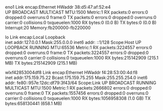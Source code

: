 eno1      Link encap:Ethernet  HWaddr 38:d5:47:af:52:e4  
          UP BROADCAST MULTICAST  MTU:1500  Metric:1
          RX packets:0 errors:0 dropped:0 overruns:0 frame:0
          TX packets:0 errors:0 dropped:0 overruns:0 carrier:0
          collisions:0 txqueuelen:1000 
          RX bytes:0 (0.0 B)  TX bytes:0 (0.0 B)
          Interrupt:20 Memory:fb200000-fb220000 

lo        Link encap:Local Loopback  
          inet addr:127.0.0.1  Mask:255.0.0.0
          inet6 addr: ::1/128 Scope:Host
          UP LOOPBACK RUNNING  MTU:65536  Metric:1
          RX packets:3224557 errors:0 dropped:0 overruns:0 frame:0
          TX packets:3224557 errors:0 dropped:0 overruns:0 carrier:0
          collisions:0 txqueuelen:1000 
          RX bytes:215142909 (215.1 MB)  TX bytes:215142909 (215.1 MB)

wlxf42853004df8 Link encap:Ethernet  HWaddr f4:28:53:00:4d:f8  
          inet addr:175.159.75.22  Bcast:175.159.75.255  Mask:255.255.254.0
          inet6 addr: fe80::957e:12dc:df79:3f43/64 Scope:Link
          UP BROADCAST RUNNING MULTICAST  MTU:1500  Metric:1
          RX packets:2666802 errors:0 dropped:0 overruns:0 frame:0
          TX packets:1557456 errors:0 dropped:0 overruns:0 carrier:0
          collisions:0 txqueuelen:1000 
          RX bytes:1056958308 (1.0 GB)  TX bytes:658130441 (658.1 MB)

